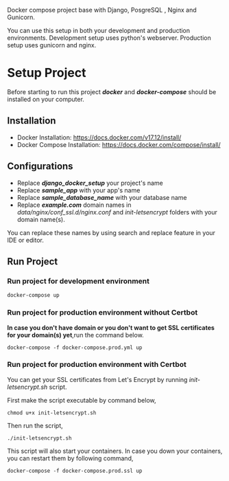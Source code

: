 Docker compose project base with Django, PosgreSQL , Nginx and Gunicorn. 

You can use this setup in both your development and production environments. Development setup uses python's webserver. Production setup uses gunicorn and nginx.

# Setup Project

Before starting to run this project ***docker*** and ***docker-compose*** should be installed on your computer.

## Installation

- Docker Installation: https://docs.docker.com/v17.12/install/
- Docker Compose Installation: https://docs.docker.com/compose/install/

## Configurations

- Replace ***django_docker_setup*** your project's name
- Replace ***sample_app*** with your app's name
- Replace ***sample_database_name*** with your database name 
- Replace ***example.com*** domain names in *data/nginx/conf_ssl.d/nginx.conf* and *init-letsencrypt* folders with your domain name(s).

You can replace these names by using search and replace feature in your IDE or editor.

## Run Project

### Run project for development environment 

```
docker-compose up
```

### Run project for production environment without Certbot

**In case you don't have domain or you don't want to get SSL certificates for your domain(s) yet**,run the command below.

```
docker-compose -f docker-compose.prod.yml up
```

### Run project for production environment with Certbot

You can get your SSL certificates from Let's Encrypt by running *init-letsencrypt.sh* script. 

First make the script executable by command below,

```
chmod u+x init-letsencrypt.sh 
```

Then run the script,

```
./init-letsencrypt.sh
```

This script will also start your containers. In case you down your containers, you can restart them by following command,

```
docker-compose -f docker-compose.prod.ssl up
```